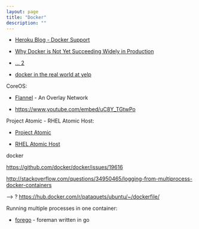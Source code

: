 ```yaml
---
layout: page
title: "Docker"
description: ""
---
```






* [Heroku Blog - Docker Support](http://blog.heroku.com/archives/2015/8/18/docker_updates_local_data_stores_and_more_languages)


* [Why Docker is Not Yet Succeeding Widely in Production](http://sirupsen.com/production-docker/)

* [... 2](https://dzone.com/articles/why-docker-is-not-yet-widely-successful-in-product)


* [docker in the real world at yelp](http://engineeringblog.yelp.com/2015/08/docker-in-the-real-world-at-yelp.html)




CoreOS:

* [Flannel](https://coreos.com/blog/introducing-rudder/) - An Overlay Network 

* <https://www.youtube.com/embed/uC8Y_TGtwPo>


Project Atomic - RHEL Atomic Host:


* [Project Atomic](http://www.projectatomic.io/docs/gettingstarted/)

* [RHEL Atomic Host](https://access.redhat.com/articles/rhel-atomic-getting-started)





docker
 
https://github.com/docker/docker/issues/19616

http://stackoverflow.com/questions/34950465/logging-from-multiprocess-docker-containers

--> ? https://hub.docker.com/r/pataquets/ubuntu/~/dockerfile/





Running multiple processes in one container:

* [forego](https://github.com/ddollar/forego) - foreman written in go


